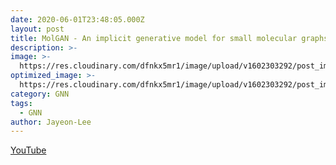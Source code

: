 ```yaml
---
date: 2020-06-01T23:48:05.000Z
layout: post
title: MolGAN - An implicit generative model for small molecular graphs
description: >-
image: >-
  https://res.cloudinary.com/dfnkx5mr1/image/upload/v1602303292/post_img/shutterstock_725874874_yrtbfg.jpg
optimized_image: >-
  https://res.cloudinary.com/dfnkx5mr1/image/upload/v1602303292/post_img/shutterstock_725874874_yrtbfg.jpg
category: GNN
tags:
  - GNN
author: Jayeon-Lee
---
```

[YouTube](https://youtu.be/ct0joqjM508)